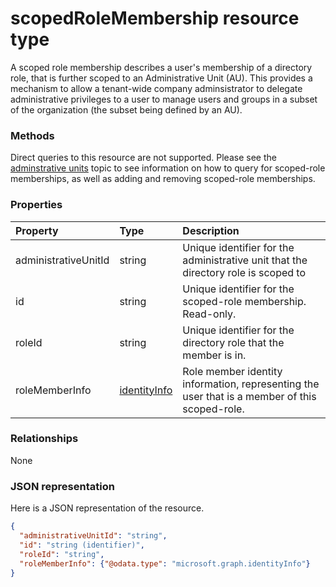 # scopedRoleMembership resource type

A scoped role membership describes a user's membership of a directory role, that is further scoped to an Administrative Unit (AU).  This provides a mechanism to allow a tenant-wide company adminsistrator to delegate administrative privileges to a user to manage users and groups in a subset of the organization (the subset being defined by an AU). 

### Methods
Direct queries to this resource are not supported.  Please see the [adminstrative units](administrativeunit.md) topic to see information on how to query for scoped-role memberships, as well as adding and removing scoped-role memberships.

### Properties
| Property	   | Type	|Description|
|:---------------|:--------|:----------|
|administrativeUnitId|string|Unique identifier for the administrative unit that the directory role is scoped to|
|id|string| Unique identifier for the scoped-role membership. Read-only.|
|roleId|string| Unique identifier for the directory role that the member is in.|
|roleMemberInfo|[identityInfo](identityinfo.md)| Role member identity information, representing the user that is a member of this scoped-role.|

### Relationships
None


### JSON representation

Here is a JSON representation of the resource.

<!-- {
  "blockType": "resource",
  "optionalProperties": [

  ],
  "@odata.type": "microsoft.graph.scopedrolemembership"
}-->

```json
{
  "administrativeUnitId": "string",
  "id": "string (identifier)",
  "roleId": "string",
  "roleMemberInfo": {"@odata.type": "microsoft.graph.identityInfo"}
}

```

<!-- uuid: 8fcb5dbc-d5aa-4681-8e31-b001d5168d79
2015-10-25 14:57:30 UTC -->
<!-- {
  "type": "#page.annotation",
  "description": "scopedRoleMembership resource",
  "keywords": "",
  "section": "documentation",
  "tocPath": ""
}-->